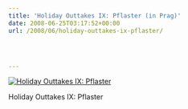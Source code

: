 ```yaml
---
title: 'Holiday Outtakes IX: Pflaster (in Prag)'
date: 2008-06-25T03:17:52+00:00
url: /2008/06/holiday-outtakes-ix-pflaster/




---
```

<div class="flickr">
  <a href="http://www.flickr.com/photos/schreibblogade/2610326987/" title="Holiday Outtakes IX: Pflaster"><img src="//farm4.static.flickr.com/3261/2610326987_e34a8b9869.jpg" alt="Holiday Outtakes IX: Pflaster" /></a></p>

  <p>
    Holiday Outtakes IX: Pflaster
  </p>
</div>
